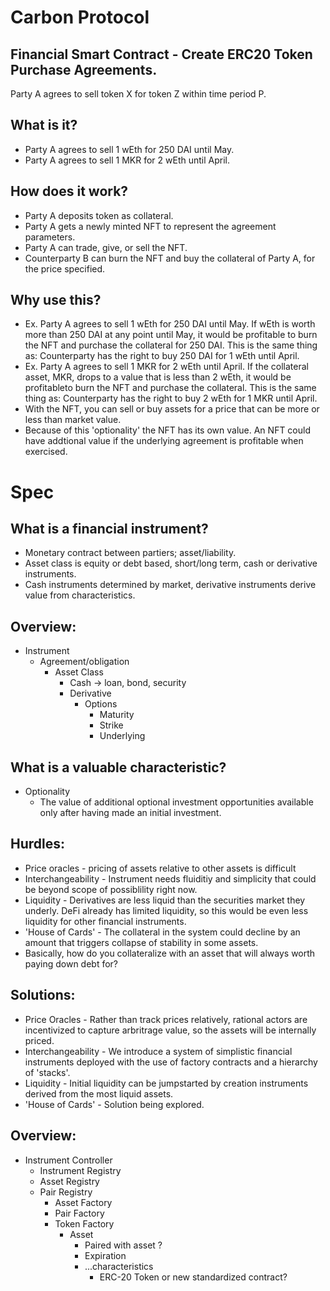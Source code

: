 # Carbon Protocol
## Financial Smart Contract - Create ERC20 Token Purchase Agreements.
Party A agrees to sell token X for token Z within time period P.

## What is it?
- Party A agrees to sell 1 wEth for 250 DAI until May.
- Party A agrees to sell 1 MKR for 2 wEth until April.

## How does it work?
- Party A deposits token as collateral.
- Party A gets a newly minted NFT to represent the agreement parameters.
- Party A can trade, give, or sell the NFT.
- Counterparty B can burn the NFT and buy the collateral of Party A, for the price specified.

## Why use this?    
- Ex. Party A agrees to sell 1 wEth for 250 DAI until May. If wEth is worth more than 250 DAI at any point until May, it would be profitable to burn the NFT and purchase the collateral for 250 DAI. This is the same thing as: Counterparty has the right to buy 250 DAI for 1 wEth until April.
- Ex. Party A agrees to sell 1 MKR for 2 wEth until April. If the collateral asset, MKR, drops to a value that is less than 2 wEth, it would be profitableto burn the NFT and purchase the collateral. This is the same thing as: Counterparty has the right to buy 2 wEth for 1 MKR until April.
- With the NFT, you can sell or buy assets for a price that can be more or less than market value.
- Because of this 'optionality' the NFT has its own value. An NFT could have addtional value if the underlying agreement is profitable when exercised.


# Spec
## What is a financial instrument?
- Monetary contract between partiers; asset/liability.
- Asset class is equity or debt based, short/long term, cash or derivative instruments.
- Cash instruments determined by market, derivative instruments derive value from characteristics.

## Overview:
- Instrument
    - Agreement/obligation
        - Asset Class
            - Cash -> loan, bond, security
            - Derivative
                - Options
                    - Maturity
                    - Strike
                    - Underlying

## What is a valuable characteristic?
* Optionality
    - The value of additional optional investment opportunities available only after having made an initial investment.

## Hurdles:
* Price oracles - pricing of assets relative to other assets is difficult
* Interchangeability - Instrument needs fluiditiy and simplicity that could be beyond scope of possiblility right now.
* Liquidity - Derivatives are less liquid than the securities market they underly. DeFi already has limited liquidity, 
    so this would be even less liquidity for other financial instruments.
* 'House of Cards' - The collateral in the system could decline by an amount that triggers collapse of stability in some assets.
* Basically, how do you collateralize with an asset that will always worth paying down debt for?

## Solutions:
* Price Oracles - Rather than track prices relatively, rational actors are incentivized to capture arbritrage value, so the assets will be internally priced.
* Interchangeability - We introduce a system of simplistic financial instruments deployed with the use of factory contracts and a hierarchy of 'stacks'.
* Liquidity - Initial liquidity can be jumpstarted by creation instruments derived from the most liquid assets.
* 'House of Cards' - Solution being explored.

## Overview:
- Instrument Controller
    - Instrument Registry
    - Asset Registry
    - Pair Registry
        - Asset Factory
        - Pair Factory
        - Token Factory
            - Asset
                - Paired with asset ?
                - Expiration
                - ...characteristics
                    - ERC-20 Token or new standardized contract?